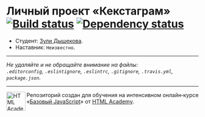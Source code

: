 # Личный проект «Кекстаграм» [![Build status][travis-image]][travis-url] [![Dependency status][dependency-image]][dependency-url]

* Студент: [Зули Дышекова](https://up.htmlacademy.ru/javascript/4/user/18012).
* Наставник: `Неизвестно`.

---

_Не удаляйте и не обращайте внимание на файлы:_<br>
_`.editorconfig`, `.eslintignore`, `.eslintrc`, `.gitignore`, `.travis.yml`, `package.json`._

---

<a href="https://htmlacademy.ru/intensive/javascript"><img align="left" width="50" height="50" title="HTML Academy" src="https://up.htmlacademy.ru/static/img/intensive/javascript/logo-for-github.svg"></a>

Репозиторий создан для обучения на интенсивном онлайн‑курсе «[Базовый JavaScript](https://htmlacademy.ru/intensive/javascript)» от [HTML Academy](https://htmlacademy.ru).

[travis-image]: https://travis-ci.org/htmlacademy-javascript/18012-kekstagram.svg?branch=master
[travis-url]: https://travis-ci.org/htmlacademy-javascript/18012-kekstagram
[dependency-image]: https://david-dm.org/htmlacademy-javascript/18012-kekstagram.svg?style=flat-square
[dependency-url]: https://david-dm.org/htmlacademy-javascript/18012-kekstagram
